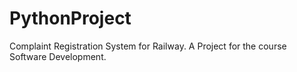# PythonProject
Complaint Registration System for Railway.
A Project for the course Software Development.
